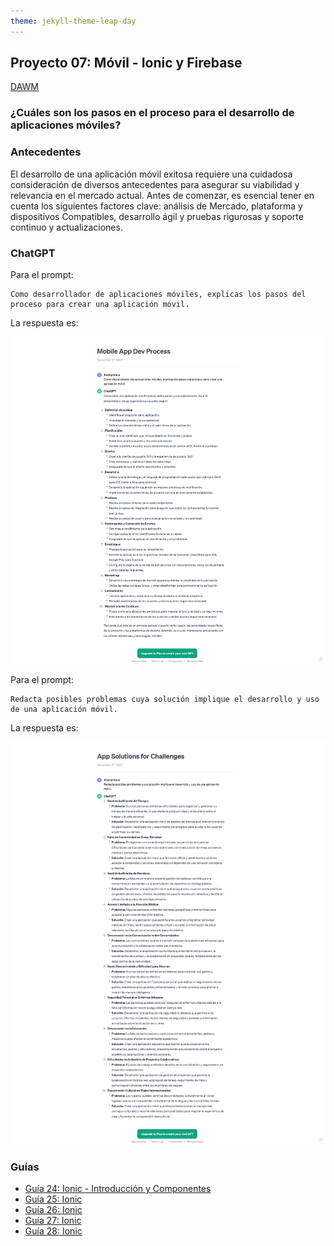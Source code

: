 ```yaml
---
theme: jekyll-theme-leap-day
---
```


## Proyecto 07: Móvil - Ionic y Firebase

[DAWM](/DAWM/)

### ¿Cuáles son los pasos en el proceso para el desarrollo de aplicaciones móviles?

### Antecedentes

El desarrollo de una aplicación móvil exitosa requiere una cuidadosa consideración de diversos antecedentes para asegurar su viabilidad y relevancia en el mercado actual. Antes de comenzar, es esencial tener en cuenta los siguientes factores clave: análisis de Mercado, plataforma y dispositivos Compatibles, desarrollo ágil y pruebas rigurosas y soporte continuo y actualizaciones.

### ChatGPT

Para el prompt: 

```
Como desarrollador de aplicaciones móviles, explicas los pasos del proceso para crear una aplicación móvil.
```
La respuesta es:

![respuesta](archivos/proyecto07-pregunta1.png)

Para el prompt: 

```
Redacta posibles problemas cuya solución implique el desarrollo y uso de una aplicación móvil.
```
La respuesta es:

![respuesta](archivos/proyecto07-pregunta2.png)

### Guías

* [Guía 24: Ionic - Introducción y Componentes](/DAWM/guias/2023/guia24)
* [Guía 25: Ionic](/DAWM/guias/2023/guia25)
* [Guía 26: Ionic](/DAWM/guias/2023/guia26)
* [Guía 27: Ionic](/DAWM/guias/2023/guia27)
* [Guía 28: Ionic](/DAWM/guias/2023/guia28)